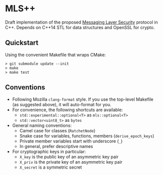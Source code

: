MLS++
=====

Draft implementation of the proposed [Messaging Layer
Security](https://github.com/ekr/mls-protocol/blob/master/draft-barnes-mls-protocol.md)
protocol in C++.  Depends on C++14 STL for data structures and
OpenSSL for crypto.


Quickstart
----------

Using the convenient Makefile that wraps CMake:

```
> git submodule update --init
> make
> make test
```

Conventions
-----------

* Following Mozilla `clang-format` style.  If you use the top-level
  Makefile (as suggested above), it will auto-format for you.
* For convenience, the following shortcuts are available:
  * `std::experimental::optional<T>` as `mls::optional<T>`
  * `std::vector<uint8_t>` as `bytes`
* General naming conventions:
  * Camel case for classes (`RatchetNode`)
  * Snake case for variables, functions, members (`derive_epoch_keys`)
  * Private member variables start with underscore (`_`)
  * In general, prefer descriptive names
* For cryptographic keys in particular:
  * `X_key` is the public key of an asymmetric key pair
  * `X_priv` is the private key of an asymmetric key pair
  * `X_secret` is a symmetric secret
